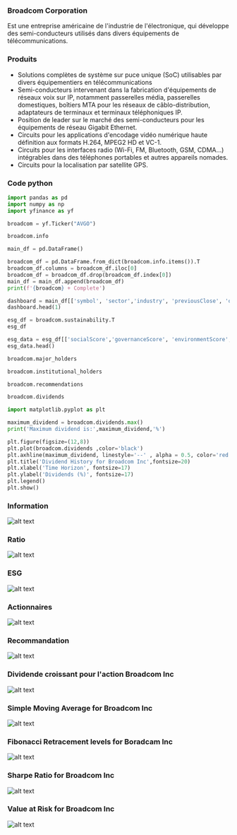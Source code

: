 ### Broadcom Corporation

Est une entreprise américaine de l'industrie de l'électronique, qui développe des semi-conducteurs utilisés dans divers équipements de télécommunications. 

### Produits
- Solutions complètes de système sur puce unique (SoC) utilisables par divers équipementiers en télécommunications
- Semi-conducteurs intervenant dans la fabrication d'équipements de réseaux voix sur IP, notamment passerelles média, passerelles domestiques, boîtiers MTA pour les réseaux de câblo-distribution, adaptateurs de terminaux et terminaux téléphoniques IP.
- Position de leader sur le marché des semi-conducteurs pour les équipements de réseau Gigabit Ethernet.
- Circuits pour les applications d'encodage vidéo numérique haute définition aux formats H.264, MPEG2 HD et VC-1.
- Circuits pour les interfaces radio (Wi-Fi, FM, Bluetooth, GSM, CDMA…) intégrables dans des téléphones portables et autres appareils nomades.
- Circuits pour la localisation par satellite GPS.

### Code python
```python
import pandas as pd
import numpy as np
import yfinance as yf

broadcom = yf.Ticker("AVGO")

broadcom.info

main_df = pd.DataFrame()

broadcom_df = pd.DataFrame.from_dict(broadcom.info.items()).T
broadcom_df.columns = broadcom_df.iloc[0]
broadcom_df = broadcom_df.drop(broadcom_df.index[0])
main_df = main_df.append(broadcom_df)
print(f'{broadcom} + Complete')

dashboard = main_df[['symbol', 'sector','industry', 'previousClose', 'open','priceToBook','beta','ebitdaMargins','profitMargins', 'returnOnEquity','recommendationKey']]
dashboard.head(1) 

esg_df = broadcom.sustainability.T
esg_df

esg_data = esg_df[['socialScore','governanceScore', 'environmentScore', 'totalEsg']]
esg_data.head()

broadcom.major_holders

broadcom.institutional_holders

broadcom.recommendations

broadcom.dividends

import matplotlib.pyplot as plt

maximum_dividend = broadcom.dividends.max()
print('Maximum dividend is:',maximum_dividend,'%')

plt.figure(figsize=(12,8))
plt.plot(broadcom.dividends ,color='black')
plt.axhline(maximum_dividend, linestyle='--' , alpha = 0.5, color='red',label='Maximum dividend: 4.1 %')
plt.title('Dividend History for Broadcom Inc',fontsize=20)
plt.xlabel('Time Horizon', fontsize=17)
plt.ylabel('Dividends (%)', fontsize=17)
plt.legend()
plt.show()

```
### Information
![alt text](https://www.zupimages.net/up/22/11/zoja.png)

### Ratio
![alt text](https://www.zupimages.net/up/22/11/zyza.png)

### ESG
![alt text](https://www.zupimages.net/up/22/11/8cfj.png)

### Actionnaires
![alt text](https://www.zupimages.net/up/22/11/hfqc.png)

### Recommandation
![alt text](https://www.zupimages.net/up/22/11/uj0g.png)

### Dividende croissant pour l'action Broadcom Inc
![alt text](https://www.zupimages.net/up/22/11/4c52.png)

### Simple Moving Average for Broadcom Inc
![alt text](https://www.zupimages.net/up/22/11/a14h.png)

### Fibonacci Retracement levels for Boradcam Inc
![alt text](https://www.zupimages.net/up/22/11/zgz5.png)

### Sharpe Ratio for Broadcom Inc
![alt text](https://www.zupimages.net/up/22/11/6s1r.png)

### Value at Risk for Broadcom Inc
![alt text](https://www.zupimages.net/up/22/11/zh2v.png)
